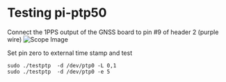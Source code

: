 # Testing pi-ptp50
Connect the 1PPS output of the GNSS board to pin #9 of header 2 (purple wire)
![Scope Image](PPSIN.jpg)

Set pin zero to external time stamp and test

```
sudo ./testptp  -d /dev/ptp0 -L 0,1
sudo ./testptp  -d /dev/ptp0 -e 5
```
